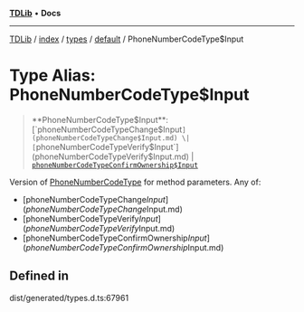 [**TDLib**](../../../../../../README.md) • **Docs**

***

[TDLib](../../../../../../modules.md) / [index](../../../../../README.md) / [types](../../../README.md) / [default](../README.md) / PhoneNumberCodeType$Input

# Type Alias: PhoneNumberCodeType$Input

> **PhoneNumberCodeType$Input**: [`phoneNumberCodeTypeChange$Input`](phoneNumberCodeTypeChange$Input.md) \| [`phoneNumberCodeTypeVerify$Input`](phoneNumberCodeTypeVerify$Input.md) \| [`phoneNumberCodeTypeConfirmOwnership$Input`](phoneNumberCodeTypeConfirmOwnership$Input.md)

Version of [PhoneNumberCodeType](PhoneNumberCodeType.md) for method parameters.
Any of:
- [phoneNumberCodeTypeChange$Input](phoneNumberCodeTypeChange$Input.md)
- [phoneNumberCodeTypeVerify$Input](phoneNumberCodeTypeVerify$Input.md)
- [phoneNumberCodeTypeConfirmOwnership$Input](phoneNumberCodeTypeConfirmOwnership$Input.md)

## Defined in

dist/generated/types.d.ts:67961

